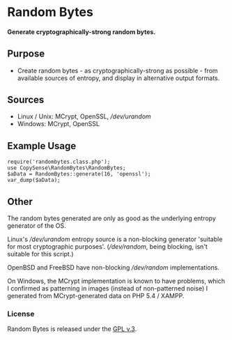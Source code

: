 
# Random Bytes

####  Generate cryptographically-strong random bytes.

## Purpose

- Create random bytes - as cryptographically-strong as possible - from available sources of entropy, and display in alternative output formats.


## Sources

- Linux / Unix: MCrypt, OpenSSL, */dev/urandom*
- Windows: MCrypt, OpenSSL


## Example Usage

    require('randombytes.class.php');
    use CopySense\RandomBytes\RandomBytes;
    $aData = RandomBytes::generate(16, 'openssl');
    var_dump($aData);


## Other

The random bytes generated are only as good as the underlying entropy generator of the OS.

Linux's */dev/urandom* entropy source is a non-blocking generator 'suitable for most cryptographic purposes'.  (*/dev/random*, being blocking, isn't suitable for this script.)

OpenBSD and FreeBSD have non-blocking */dev/random* implementations.

On Windows, the MCrypt implementation is known to have problems, which I confirmed as patterning in images (instead of non-patterned noise) I generated from MCrypt-generated data on PHP 5.4 / XAMPP.


### License

Random Bytes is released under the [GPL v.3](https://www.gnu.org/licenses/gpl-3.0.html).
